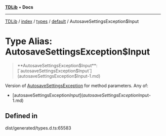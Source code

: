 [**TDLib**](../../../../../../README.md) • **Docs**

***

[TDLib](../../../../../../modules.md) / [index](../../../../../README.md) / [types](../../../README.md) / [default](../README.md) / AutosaveSettingsException$Input

# Type Alias: AutosaveSettingsException$Input

> **AutosaveSettingsException$Input**: [`autosaveSettingsException$Input`](autosaveSettingsException$Input-1.md)

Version of [AutosaveSettingsException](AutosaveSettingsException.md) for method parameters.
Any of:
- [autosaveSettingsException$Input](autosaveSettingsException$Input-1.md)

## Defined in

dist/generated/types.d.ts:65583
